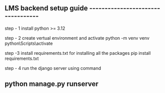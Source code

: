 ## LMS backend setup guide  ----------------------------------
step - 1
install python >= 3.12

step - 2
create vertual environment and activate
python -m venv venv
python\Scripts\activate

step -3
install requirements.txt for installing all the packages
pip install requirements.txt

step - 4
run the django server using command

python manage.py runserver
------

